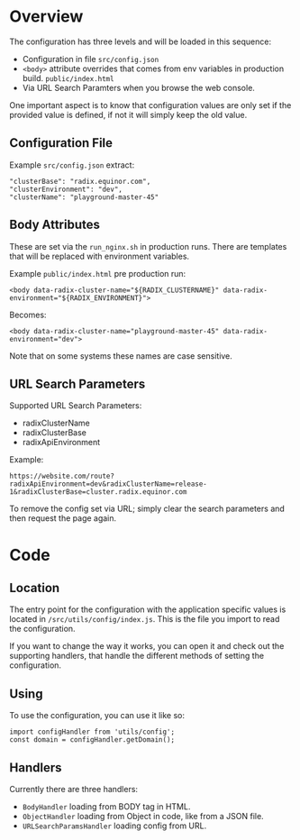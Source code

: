 # Overview

The configuration has three levels and will be loaded in this sequence:
- Configuration in file `src/config.json`
- `<body>` attribute overrides that comes from env variables in production
build. `public/index.html`
- Via URL Search Paramters when you browse the web console.

One important aspect is to know that configuration values are only set if the
provided value is defined, if not it will simply keep the old value.

## Configuration File

Example `src/config.json` extract:

    "clusterBase": "radix.equinor.com",
    "clusterEnvironment": "dev",
    "clusterName": "playground-master-45"

## Body Attributes
These are set via the `run_nginx.sh` in production runs. There are templates that
will be replaced with environment variables.

Example `public/index.html` pre production run:

    <body data-radix-cluster-name="${RADIX_CLUSTERNAME}" data-radix-environment="${RADIX_ENVIRONMENT}">

Becomes:

    <body data-radix-cluster-name="playground-master-45" data-radix-environment="dev">

Note that on some systems these names are case sensitive.

## URL Search Parameters
Supported URL Search Parameters:
- radixClusterName
- radixClusterBase
- radixApiEnvironment

Example:

    https://website.com/route?radixApiEnvironment=dev&radixClusterName=release-1&radixClusterBase=cluster.radix.equinor.com

To remove the config set via URL; simply clear the search parameters and then
request the page again.

# Code

## Location
The entry point for the configuration with the application specific values is
located in `/src/utils/config/index.js`. This is the file you import to read the
configuration.

If you want to change the way it works, you can open it and check out the
supporting handlers, that handle the different methods of setting the
configuration.

## Using
To use the configuration, you can use it like so:

    import configHandler from 'utils/config';
    const domain = configHandler.getDomain();

## Handlers
Currently there are three handlers:
- `BodyHandler` loading from BODY tag in HTML.
- `ObjectHandler` loading from Object in code, like from a JSON file.
- `URLSearchParamsHandler` loading config from URL.
